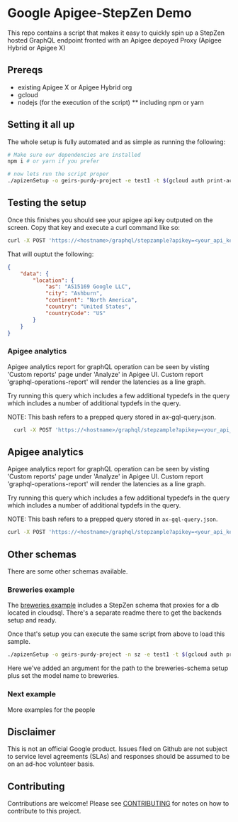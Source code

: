 # Google Apigee-StepZen Demo
This repo contains a script that makes it easy to quickly spin up a StepZen hosted GraphQL endpoint fronted
with an Apigee depoyed Proxy (Apigee Hybrid or Apigee X)

## Prereqs
* existing Apigee X or Apigee Hybrid org 
* gcloud
* nodejs (for the execution of the script)
 ** including npm or yarn

## Setting it all up
The whole setup is fully automated and as simple as running the following:
```bash
# Make sure our dependencies are installed
npm i # or yarn if you prefer

# now lets run the script proper
./apizenSetup -o geirs-purdy-project -e test1 -t $(gcloud auth print-access-token) -i $(gcloud auth print-identity-token) -z
```

## Testing the setup
Once this finishes you should see your apigee api key outputed on the screen. Copy that key and execute a curl command like so:

```bash
curl -X POST 'https://<hostname>/graphql/stepzample?apikey=<your_api_key>' -H 'Accept-Encoding: gzip, deflate, br' -H 'Content-Type: application/json' -H 'Accept: application/json' --data-binary '{"query":"{\n  location(ip: \"8.8.8.8\") {\n    as\n    city\n    continent\n    country\n    countryCode\n  }\n}","variables":{}}' --compressed
```

That will ouptut the following:
```json
{
	"data": {
		"location": {
			"as": "AS15169 Google LLC",
			"city": "Ashburn",
			"continent": "North America",
			"country": "United States",
			"countryCode": "US"
		}
	}
}
```
### Apigee analytics
Apigee analytics report for graphQL operation can be seen by visting 'Custom reports' page under 'Analyze' in Apigee UI. 
Custom report 'graphql-operations-report' will render the latencies as a line graph.

Try running this query which includes a few additional typedefs in the query which includes a number of additional typdefs in the query.

NOTE: This bash refers to a prepped query stored in ax-gql-query.json.

```bash
  curl -X POST 'https://<hostname>/graphql/stepzample?apikey=<your_api_key>'    -H 'Accept-Encoding: gzip, deflate, br' -H 'Content-Type: application/json' -H 'Accept: application/json' --compressed -d @ax-gql-query.json
```







## Apigee analytics
Apigee analytics report for graphQL operation can be seen by visting 'Custom reports' page 
under 'Analyze' in Apigee UI.
Custom report 'graphql-operations-report' will render the latencies as a line graph.

Try running this query which includes a few additional typedefs in the query which includes a number of additional typdefs in the query.

NOTE: This bash refers to a prepped query stored in `ax-gql-query.json`.

```bash
curl -X POST 'https://<hostname>/graphql/stepzample?apikey=<your_api_key>'    -H 'Accept-Encoding: gzip, deflate, br' -H 'Content-Type: application/json' -H 'Accept: application/json' --compressed -d @ax-gql-query.json
```

## Other schemas
There are some other schemas available. 

### Breweries example
The [breweries example](stepzen-breweries-example) includes a StepZen schema that proxies for a db
located in cloudsql. There's a separate readme there to get the backends setup and ready.

Once that's setup you can execute the same script from above to load this sample.

```bash
./apizenSetup -o geirs-purdy-project -n sz -e test1 -t $(gcloud auth print-access-token) -i $(gcloud auth print-identity-token) -m breweries -S stepzen-breweries-example
```

Here we've added an argument for the path to the breweries-schema setup plus set the model name to breweries.

### Next example
More examples for the people

## Disclaimer

This is not an official Google product. Issues filed on Github are not subject
to service level agreements (SLAs) and responses should be assumed to be on an
ad-hoc volunteer basis.

## Contributing

Contributions are welcome! Please see [CONTRIBUTING](CONTRIBUTING.md) for notes
on how to contribute to this project.
